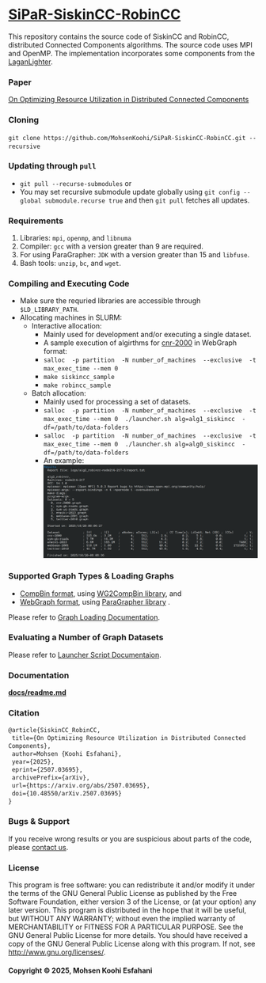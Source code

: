 # [SiPaR-SiskinCC-RobinCC]()

This repository contains the source code of SiskinCC and RobinCC, distributed Connected Components algorithms. 
The source code uses MPI and OpenMP. The implementation incorporates some  components from the [LaganLighter](https://github.com/MohsenKoohi/LaganLighter/).

### Paper
[On Optimizing Resource Utilization in Distributed Connected Components](https://doi.org/10.48550/arXiv.2507.03695)

### Cloning 
`git clone https://github.com/MohsenKoohi/SiPaR-SiskinCC-RobinCC.git --recursive`

### Updating through `pull`
- `git pull --recurse-submodules` or
- You may set recursive submodule update globally using `git config --global submodule.recurse true` and then `git pull` fetches all updates.

### Requirements
1. Libraries: `mpi`, `openmp`, and `libnuma`
2. Compiler: `gcc` with a version greater than 9 are required.
3. For using ParaGrapher: `JDK` with a version greater than 15 and `libfuse`.
4. Bash tools: `unzip`, `bc`,  and `wget`.

### Compiling and Executing Code
 - Make sure the requried libraries are accessible through `$LD_LIBRARY_PATH`.
 - Allocating machines in SLURM:
   - Interactive allocation:
     - Mainly used for development and/or executing a single dataset.
     - A sample execution of algirthms for [cnr-2000](http://data.law.di.unimi.it/webdata/cnr-2000/) in WebGraph format:
     - `salloc  -p partition  -N number_of_machines  --exclusive  -t max_exec_time --mem 0`
     - `make siskincc_sample` 
     - `make robincc_sample`
   - Batch allocation:
     - Mainly used for processing a set of datasets.
     - `salloc  -p partition  -N number_of_machines  --exclusive  -t max_exec_time --mem 0  ./launcher.sh alg=alg1_siskincc  -df=/path/to/data-folders`
     - `salloc  -p partition  -N number_of_machines  --exclusive  -t max_exec_time --mem 0  ./launcher.sh alg=alg0_siskincc  -df=/path/to/data-folders`
     - An example: ![RobinCC Screenshot](docs/images/robincc.png) 

### Supported Graph Types & Loading Graphs
 - [CompBin format](https://doi.org/10.48550/arXiv.2507.00716), using [WG2CompBin library](https://github.com/MohsenKoohi/WG2CompBin), and 
 - [WebGraph format](https://webgraph.di.unimi.it/), using [ParaGrapher library](https://github.com/MohsenKoohi/ParaGrapher) .

Please refer to [Graph Loading Documentation](docs/0.2-loading.md).

### Evaluating a Number of Graph Datasets

Please refer to [Launcher Script Documentaion](docs/0.3-launcher.md).

### Documentation
**[docs/readme.md](docs/readme.md)**

### Citation
```
@article{SiskinCC_RobinCC,
 title={On Optimizing Resource Utilization in Distributed Connected Components}, 
 author=Mohsen {Koohi Esfahani},
 year={2025},
 eprint={2507.03695},
 archivePrefix={arXiv},
 url={https://arxiv.org/abs/2507.03695},
 doi={10.48550/arXiv.2507.03695}
}
```

### Bugs & Support

If you receive wrong results or you are suspicious about parts of the code, 
please [contact us](https://orcid.org/0000-0002-7465-8003).

### License

This program is free software: you can redistribute it and/or modify it under the terms of the GNU General Public License as published by the Free Software Foundation, 
either version 3 of the License, or (at your option) any later version. This program is distributed in the hope that it will be useful, but WITHOUT ANY WARRANTY; 
without even the implied warranty of MERCHANTABILITY or FITNESS FOR A PARTICULAR PURPOSE. See the GNU General Public License for more details.
You should have received a copy of the GNU General Public License along with this program. If not, see <http://www.gnu.org/licenses/>.

#### Copyright ©  2025, Mohsen Koohi Esfahani
